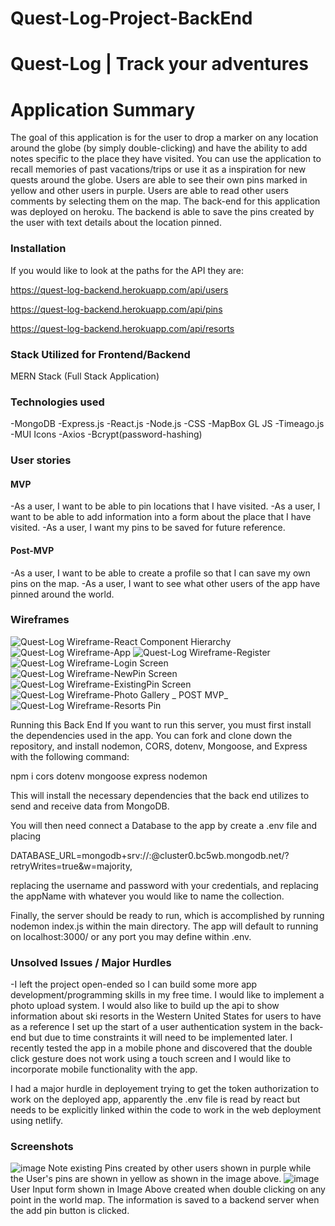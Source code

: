 # Quest-Log-Project-BackEnd
# Quest-Log | Track your adventures

# Application Summary

The goal of this application is for the user to drop a marker on any location around the globe (by simply double-clicking) and have the ability to add notes specific to the place they have visited. You can use the application to recall memories of past vacations/trips or use it as a inspiration for new quests around the globe. Users are able to see their own pins marked in yellow and other users in purple. Users are able to read other users comments by selecting them on the map.
The back-end for this application was deployed on heroku. The backend is able to save the pins created by the user with text details about the location pinned.
### Installation

If you would like to look at the paths for the API they are: 

https://quest-log-backend.herokuapp.com/api/users

https://quest-log-backend.herokuapp.com/api/pins

https://quest-log-backend.herokuapp.com/api/resorts

### Stack Utilized for Frontend/Backend

MERN Stack (Full Stack Application)

### Technologies used

-MongoDB -Express.js -React.js -Node.js -CSS -MapBox GL JS -Timeago.js -MUI Icons -Axios -Bcrypt(password-hashing)

### User stories

#### MVP

-As a user, I want to be able to pin locations that I have visited.
-As a user, I want to be able to add information into a form about the place that I have visited.
-As a user, I want my pins to be saved for future reference.

#### Post-MVP

-As a user, I want to be able to create a profile so that I can save my own pins on the map.
-As a user, I want to see what other users of the app have pinned around the world.

### Wireframes
![Quest-Log Wireframe-React Component Hierarchy](https://user-images.githubusercontent.com/93820113/155620326-28debe22-fbf7-44e2-8ce7-89d7869fe9c7.jpg)
![Quest-Log Wireframe-App](https://user-images.githubusercontent.com/93820113/155620351-0081a174-739b-4b34-914f-8dc8cb85a834.jpg)
![Quest-Log Wireframe-Register](https://user-images.githubusercontent.com/93820113/155620370-2ecbd655-cde5-4ca2-bffd-daffd778e861.jpg)
![Quest-Log Wireframe-Login Screen](https://user-images.githubusercontent.com/93820113/155620380-f6ca3bf6-89d9-435c-a5c5-6a52f3af8684.jpg)
![Quest-Log Wireframe-NewPin Screen](https://user-images.githubusercontent.com/93820113/155620390-f94a9c33-8bb3-4465-b15a-ced75679ea6d.jpg)
![Quest-Log Wireframe-ExistingPin Screen](https://user-images.githubusercontent.com/93820113/155620397-dacc6cab-7293-49d1-9f78-5d89fa9e4d17.jpg)
![Quest-Log Wireframe-Photo Gallery _ POST MVP_](https://user-images.githubusercontent.com/93820113/155620427-1f75f0e4-21d7-457e-9960-483f147fd300.jpg)
![Quest-Log Wireframe-Resorts Pin](https://user-images.githubusercontent.com/93820113/155620436-654983b8-25f1-4380-82c5-ec669e236c35.jpg)

Running this Back End
If you want to run this server, you must first install the dependencies used in the app. You can fork and clone down the repository, and install nodemon, CORS, dotenv, Mongoose, and Express with the following command:

npm i cors dotenv mongoose express nodemon

This will install the necessary dependencies that the back end utilizes to send and receive data from MongoDB.

You will then need connect a Database to the app by create a .env file and placing

DATABASE_URL=mongodb+srv://<username>:<password>@cluster0.bc5wb.mongodb.net/<appName>?retryWrites=true&w=majority,

replacing the username and password with your credentials, and replacing the appName with whatever you would like to name the collection.

Finally, the server should be ready to run, which is accomplished by running nodemon index.js within the main directory. The app will default to running on localhost:3000/ or any port you may define within .env.


### Unsolved Issues / Major Hurdles

-I left the project open-ended so I can build some more app development/programming skills in my free time. I would like to implement a photo upload system. I would also like to build up the api to show information about ski resorts in the Western United States for users to have as a reference I set up the start of a user authentication system in the back-end but due to time constraints it will need to be implemented later. I recently tested the app in a mobile phone and discovered that the double click gesture does not work using a touch screen and I would like to incorporate mobile functionality with the app.

I had a major hurdle in deployement trying to get the token authorization to work on the deployed app, apparently the .env file is read by react but needs to be explicitly linked within the code to work in the web deployment using netlify.

### Screenshots

![image](https://user-images.githubusercontent.com/93820113/155620745-f42c75ed-cb51-4454-9355-1e3456b551c4.png)
Note existing Pins created by other users shown in purple while the User's pins are shown in yellow as shown in the image above.
![image](https://user-images.githubusercontent.com/93820113/155621377-9187b973-121a-4826-84b6-6b11daf59500.png)
User Input form shown in Image Above created when double clicking on any point in the world map. The information is saved to a backend server when the add pin button is clicked.


